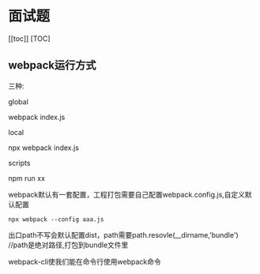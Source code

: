 # 面试题
[[toc]]
[TOC]
## webpack运行方式

三种:

global

webpack index.js

local

npx webpack index.js

scripts

npm run xx

webpack默认有一套配置，工程打包需要自己配置webpack.config.js,自定义默认配置

```
npx webpack --config aaa.js
```

出口path不写会默认配置dist，path需要path.resovle(__dirname,'bundle')   //path是绝对路径,打包到bundle文件里

webpack-cli使我们能在命令行使用webpack命令

